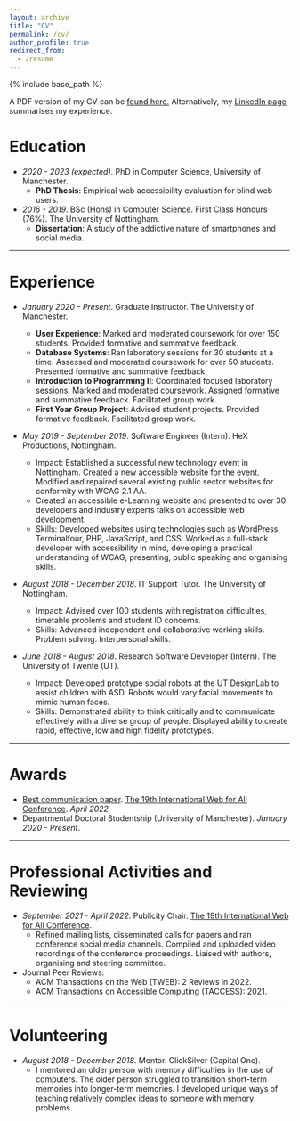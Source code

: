 ```yaml
---
layout: archive
title: "CV"
permalink: /cv/
author_profile: true
redirect_from:
  - /resume
---
```


{% include base_path %}

A PDF version of my CV can be <a href="/files/cv.pdf" target="_blank">found here.</a> Alternatively, my <a href="https://www.linkedin.com/in/alexanderhambley/" target="_blank">LinkedIn page</a> summarises my experience.

Education
======
* <i>2020 - 2023 (expected)</i>. PhD in Computer Science, University of Manchester.
  * <b>PhD Thesis</b>: Empirical web accessibility evaluation for blind web users</b>.
* <i>2016 - 2019</i>. BSc (Hons) in Computer Science. First Class Honours (76%). The University of Nottingham.
  * <b>Dissertation</b>: A study of the addictive nature of smartphones and social media</b>.

***

Experience
======
* <i>January 2020 - Present</i>. Graduate Instructor. The University of Manchester.
  * <b>User Experience</b>: Marked and moderated coursework for over 150 students. Provided formative and summative feedback.
  * <b>Database Systems</b>: Ran laboratory sessions for 30 students at a time. Assessed and moderated coursework for over 50 students. Presented formative and summative feedback.
  * <b>Introduction to Programming II</b>: Coordinated focused laboratory sessions. Marked and moderated coursework. Assigned formative and summative feedback. Facilitated group work.
  * <b>First Year Group Project</b>: Advised student projects. Provided formative feedback. Facilitated group work.

* <i>May 2019 - September 2019</i>. Software Engineer (Intern). HeX Productions, Nottingham. 
  * Impact: Established a successful new technology event in Nottingham. Created a new accessible website for the event. Modified and repaired several existing public sector websites for conformity with WCAG 2.1 AA.
  * Created an accessible e-Learning website and presented to over 30 developers and industry experts talks on accessible web development.
  * Skills: Developed websites using technologies such as WordPress, Terminalfour, PHP, JavaScript, and CSS. Worked as a full-stack developer with accessibility in mind, developing a practical understanding of WCAG, presenting, public speaking and organising skills.

* <i>August 2018 - December 2018</i>. IT Support Tutor. The University of Nottingham.
  * Impact: Advised over 100 students with registration difficulties, timetable problems and student ID concerns.
  * Skills: Advanced independent and collaborative working skills. Problem solving. Interpersonal skills.

* <i>June 2018 - August 2018</i>. Research Software Developer (Intern). The University of Twente (UT).
  * Impact: Developed prototype social robots at the UT DesignLab to assist children with ASD. Robots would vary facial movements to mimic human faces.
  * Skills: Demonstrated ability to think critically and to communicate effectively with a diverse group of people. Displayed ability to create rapid, effective, low and high fidelity prototypes.

***

Awards
======
* <a href="/publication/2022-4-27">Best communication paper</a>. <a href="https://www.w4a.info/2022/" target="_blank">The 19th International Web for All Conference</a>. <i>April 2022</i>
* Departmental Doctoral Studentship (University of Manchester). <i>January 2020 - Present</i>.

***
  
Professional Activities and Reviewing
======
* <i>September 2021 - April 2022</i>. Publicity Chair. <a href="https://www.w4a.info/2022/" target="_blank">The 19th International Web for All Conference</a>. 
  * Refined mailing lists, disseminated calls for papers and ran conference social media channels. Compiled and uploaded video recordings of the conference proceedings. Liaised with authors, organising and steering committee.
* Journal Peer Reviews:
  * ACM Transactions on the Web (TWEB): 2 Reviews in 2022.
  * ACM Transactions on Accessible Computing (TACCESS): 2021.

***

Volunteering
======
* <i>August 2018 - December 2018</i>. Mentor. ClickSilver (Capital One).
  * I mentored an older person with memory difficulties in the use of computers. The older person struggled to transition short-term memories into longer-term memories. I developed unique ways of teaching relatively complex ideas to someone with memory problems.